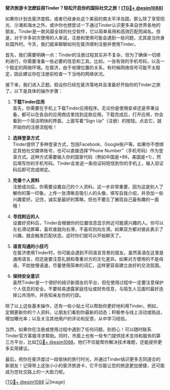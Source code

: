 **斐济旅游卡怎麽註冊Tinder？轻松开启你的国际社交之旅！[[TG💪+ @esim1088](https://t.me/s/esim1088)]**

如果你计划去斐济度假，或者已经身处这个美丽的南太平洋岛国，那么除了享受阳光、沙滩和海水之外，或许你也想尝试一下通过Tinder认识更多来自世界各地的朋友。Tinder是一款风靡全球的社交软件，它以简单易用和高效匹配而闻名。但是，对于许多初次使用的人来说，注册和使用可能会遇到一些问题，尤其是当你身处国外时。今天，我们就来聊聊如何在斐济顺利注册并使用Tinder。

首先，我们需要明确一点：Tinder的注册过程其实并不复杂，但为了确保一切顺利进行，你需要准备一些必要的信息和工具。比如，一张有效的手机号码，以及一个稳定的网络环境。在斐济，由于地理位置的关系，有时候网络信号可能不太稳定，因此建议你在注册前检查一下当地的网络状况。

接下来，我们进入正题。假设你已经在斐济落地并且准备好开始你的Tinder之旅了。以下是具体的操作步骤：

1. **下载Tinder应用**  
   首先，你需要在手机上下载Tinder应用程序。无论你是使用安卓还是苹果设备，都可以在各自的应用商店里找到这款应用。下载完成后，打开应用，你会看到一个简洁明快的界面，上面写着“Sign Up”（注册）的按钮。点击它，就开始你的注册流程啦！

2. **选择登录方式**  
   Tinder提供了多种登录方式，包括Facebook、Google账户等。如果你不想绑定其他社交媒体账号，也可以直接选择“Phone Number”（手机号码）作为登录方式。这种方式需要输入你的国家代码（例如中国是+86，美国是+1），然后填写你的手机号码。Tinder会发送一条验证码短信到你的手机上，输入验证码后即可完成绑定。

3. **完善个人资料**  
   注册成功后，你需要设置自己的个人资料。这一步非常重要，因为这是别人了解你的第一印象。上传一张清晰且吸引人的头像，填写自我介绍，并添加一些兴趣爱好。记住，诚实是最好的策略，但也不要忘了展现自己最有趣的一面哦！

4. **寻找附近的人**  
   设置好资料后，Tinder会根据你的位置信息显示附近可能感兴趣的人。你可以左右滑动屏幕，喜欢谁就向右滑，不喜欢则向左滑。如果双方都对彼此表示了兴趣，就会触发匹配状态，这时你们就可以开始聊天了。

5. **语言沟通的小技巧**  
   在斐济使用Tinder时，你可能会遇到不同语言背景的朋友。虽然英语在这里是通用语言，但还是要注意礼貌和尊重对方的文化差异。如果对方使用的不是母语，不妨放慢语速，尽量使用简单的词汇，这样更容易建立良好的交流氛围。

6. **保持安全意识**  
   虽然Tinder是一个很好的结识新朋友的平台，但在使用过程中一定要注意保护个人信息的安全。不要轻易透露家庭住址或财务信息，与陌生人见面时最好选择公共场所，并告知亲友你的行踪。

除了以上这些基本操作，还有一些小贴士可以帮助你更好地利用Tinder。例如，定期更新你的个人资料，让朋友们看到你最新的动态；积极参与线上活动或挑战，增加曝光率；以及关注其他用户的评论和反馈，从中学习经验。

当然，如果你在注册或使用过程中遇到了任何问题，别担心！可以随时联系Tinder官方客服寻求帮助。同时，市面上也有一些专门提供技术支持和服务的第三方平台，比如[TG💪+ @esim1088](https://t.me/s/esim1088)，他们不仅能帮你解决技术难题，还能提供更多实用建议。

最后，祝你在斐济度过一段愉快的旅行时光，并通过Tinder结识更多志同道合的新朋友！记得带上这张小小的斐济旅游卡，它不仅能让您的旅途更加便捷，还可能成为您社交路上的一大助力呢。

[[TG💪+ @esim1088](https://t.me/s/esim1088) ![Image](https://i.postimg.cc/4NQfJmqS/Snipaste-2025-05-13-00-14-12.png)]